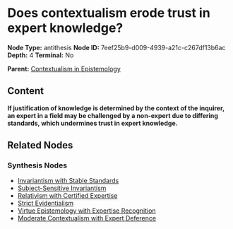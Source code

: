 # Does contextualism erode trust in expert knowledge?

**Node Type:** antithesis
**Node ID:** 7eef25b9-d009-4939-a21c-c267df13b6ac
**Depth:** 4
**Terminal:** No

**Parent:** [Contextualism in Epistemology](contextualism-in-epistemology-synthesis-f37672d4-27f2-49c0-be05-1e85cf866955.md)

## Content

**If justification of knowledge is determined by the context of the inquirer, an expert in a field may be challenged by a non-expert due to differing standards, which undermines trust in expert knowledge.**

## Related Nodes

### Synthesis Nodes

- [Invariantism with Stable Standards](invariantism-with-stable-standards-synthesis-39351fe9-2648-462b-a361-35e9af2e0e03.md)
- [Subject-Sensitive Invariantism](subject-sensitive-invariantism-synthesis-a63c56ac-2145-40c2-a124-49b1cb8f9e61.md)
- [Relativism with Certified Expertise](relativism-with-certified-expertise-synthesis-81239594-2d98-49ab-a77e-8fe9acfa70df.md)
- [Strict Evidentialism](strict-evidentialism-synthesis-8bb2cd91-d6c4-432f-8b82-b902d6d85b88.md)
- [Virtue Epistemology with Expertise Recognition](virtue-epistemology-with-expertise-recognition-synthesis-53cac9c4-a034-4819-8754-207d2d410f3d.md)
- [Moderate Contextualism with Expert Deference](moderate-contextualism-with-expert-deference-synthesis-8f6cb4c5-49af-4200-82f1-c498389d6f72.md)
